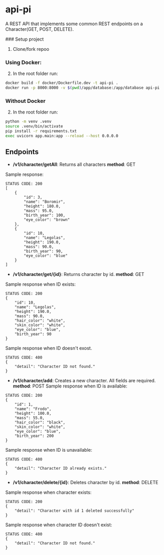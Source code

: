 # api-pi

A REST API that implements some common REST endpoints on a Character(GET, POST, DELETE).

### Setup project 

1. Clone/fork repoo

### Using Docker:

2. In the root folder run:

```bash
docker build -f docker/Dockerfile.dev -t api-pi .
docker run -p 8000:8000 -v $(pwd)/app/database:/app/database api-pi
```

### Without Docker

2. In the root folder run:

```bash
python -m venv .venv
source .venv/bin/activate
pip install -r requirements.txt
exec uvicorn app.main:app --reload --host 0.0.0.0
```

## Endpoints

* **/v1/character/getAll**: Returns all characters
**method**: GET

Sample response:
```
STATUS CODE: 200
[
    {
        "id": 3,
        "name": "Boromir",
        "height": 180.0,
        "mass": 95.0,
        "birth_year": 100,
        "eye_color": "brown"
    },
    {
        "id": 10,
        "name": "Legolas",
        "height": 190.0,
        "mass": 90.0,
        "birth_year": 90,
        "eye_color": "blue"
    }
]
```

* **/v1/character/get/{id}**: Returns character by id.
**method**: GET

Sample response when ID exists:
```
STATUS CODE: 200
{
    "id": 10,
    "name": "Legolas",
    "height": 190.0,
    "mass": 90.0,
    "hair_color": "white",
    "skin_color": "white",
    "eye_color": "blue",
    "birth_year": 90
}
```

Sample response when ID doesn't exost.

```
STATUS CODE: 400
{
    "detail": "Character ID not found."
}
```

* **/v1/character/add**: Creates a new character. All fields are required.
**method**: POST
Sample response when ID is available:

```
STATUS CODE: 200
{
    "id": 1,
    "name": "Frodo",
    "height": 100.0,
    "mass": 55.0,
    "hair_color": "black",
    "skin_color": "white",
    "eye_color": "blue",
    "birth_year": 200
}
```

Sample response when ID is unavailable:

```
STATUS CODE: 400
{
    "detail": "Character ID already exists."
}
```

* **/v1/character/delete/{id}**: Deletes character by id.
**method**: DELETE

Sample response when character exists:
```
STATUS CODE: 200
{
    "detail": "Character with id 1 deleted successfully"
}
```

Sample response when character ID doesn't exist:
```
STATUS CODE: 400
{
    "detail": "Character ID not found."
}
```




